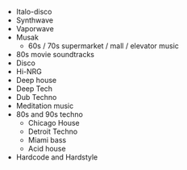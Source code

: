 - Italo-disco
- Synthwave
- Vaporwave
- Musak
  - 60s / 70s supermarket / mall / elevator music
- 80s movie soundtracks
- Disco
- Hi-NRG
- Deep house
- Deep Tech
- Dub Techno
- Meditation music
- 80s and 90s techno
  - Chicago House
  - Detroit Techno
  - Miami bass
  - Acid house
- Hardcode and Hardstyle